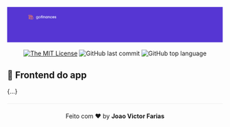 <img alt="GoFinances" src="../img/appHeader.png" />

<div align="center">

[![The MIT License](https://img.shields.io/badge/license-MIT-green.svg?style=flat-square)](http://github.com/jvictorfarias/gostack-database-upload/LICENSE.md)
![GitHub last commit](https://img.shields.io/github/last-commit/jvictorfarias/gostack-database-upload?color=green)
![GitHub top language](https://img.shields.io/github/languages/top/jvictorfarias/gostack-database-upload)


</div>



## :rocket: Frontend do app

{...}


<p align="center" style="margin-top: 20px; border-top: 1px solid #eee; padding-top: 20px;">Feito com ❤️ by <strong> Joao Victor Farias </p>
